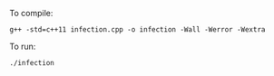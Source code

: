 To compile:

```
g++ -std=c++11 infection.cpp -o infection -Wall -Werror -Wextra
```

To run:

```
./infection
```
